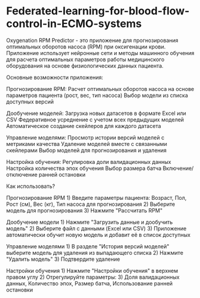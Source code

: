 # Federated-learning-for-blood-flow-control-in-ECMO-systems

Oxygenation RPM Predictor - это приложение для прогнозирования оптимальных оборотов насоса (RPM) при оксигенации крови. Приложение использует нейронные сети и методы машинного обучения для расчета оптимальных параметров работы медицинского оборудования на основе физиологических данных пациента.

Основные возможности приложения:

Прогнозирование RPM:
    Расчет оптимальных оборотов насоса на основе параметров пациента (рост, вес, тип насоса)
    Выбор модели из списка доступных версий

Дообучение моделей:
    Загрузка новых датасетов в формате Excel или CSV
    Федеративное усреднение с учетом всех предыдущих моделей
    Автоматическое создание скейлеров для каждого датасета

Управление моделями:
    Просмотр истории версий моделей с метриками качества
    Удаление моделей вместе с связанными скейлерами
    Выбор моделей для прогнозирования и удаления
    
Настройка обучения:
    Регулировка доли валидационных данных
    Настройка количества эпох обучения
    Выбор размера батча
    Включение/отключение ранней остановки

Как использовать?

Прогнозирование RPM
    1) Введите параметры пациента: 
    Возраст, Пол, Рост (см), Вес (кг), Тип насоса для прогнозирования
    2) Выберите модель для прогнозирования
    3) Нажмите "Рассчитать RPM"

Дообучение модели
    1) Нажмите "Загрузить данные и дообучить модель"
    2) Выберите файл с данными (Excel или CSV)
    3) Приложение автоматически обучит новую модель и добавит её в список доступных

Управление моделями
    1) В разделе "История версий моделей" выберите модель для удаления из выпадающего списка
    2) Нажмите "Удалить модель"
    3) Подтвердите удаление

Настройки обучения
    1) Нажмите "Настройки обучения" в верхнем правом углу
    2) Отрегулируйте параметры:
    3) Доля валидационных данных, Количество эпох, Размер батча, Использование ранней остановки
